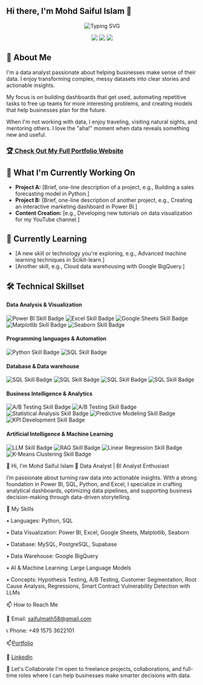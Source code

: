 ## Hi there, I'm Mohd Saiful Islam 👋

<div align="center">
  <!--  You can customize the typing text in the "lines=" section of the URL below -->
  <!--  For an ampersand (&), use &amp; (e.g., Analytics+%26+Optimization) -->
  <img src="https://readme-typing-svg.herokuapp.com?font=Fira+Code&pause=1000&color=2E9EF7&center=true&vCenter=true&width=435&lines=Data+Analytics+%7C+Business+Intelligence;Turning+Data+into+Actionable+Insights;[Your+Specialty+Here];[Your+Experience+or+Tagline]" alt="Typing SVG" />
</div>

<!-- 🔗 Update these links with your own social media and contact information -->
<p align="center">
  <a href="https://www.linkedin.com/in/mohdsaifulislam/"><img src="https://img.shields.io/badge/LinkedIn-Connect-blue?style=for-the-badge&logo=linkedin"></a>
  <a href="https://youtube.com/your-channel-url"><img src="https://img.shields.io/badge/YouTube-My_Channel-red?style=for-the-badge&logo=youtube"></a>
  <a href="mailto:saifulmath58@gmail.com"><img src="https://img.shields.io/badge/Email-Contact-green?style=for-the-badge&logo=gmail"></a>
</p>

## 🚀 About Me 
I'm a data analyst passionate about helping businesses make sense of their data. I enjoy transforming complex, messy datasets into clear stories and actionable insights.

My focus is on building dashboards that get used, automating repetitive tasks to free up teams for more interesting problems, and creating models that help businesses plan for the future.

When I'm not working with data, I enjoy traveling, visiting natural sights, and mentoring others. I love the "aha!" moment when data reveals something new and useful.

<!-- 🌐 Replace "your-username" with your actual GitHub username -->
### [🏆 Check Out My Full Portfolio Website](https://your-username.github.io/)
      
## 🔭 What I'm Currently Working On 

- **Project A:** [Brief, one-line description of a project, e.g., Building a sales forecasting model in Python.]  
- **Project B:** [Brief, one-line description of another project, e.g., Creating an interactive marketing dashboard in Power BI.]
- **Content Creation:** [e.g., Developing new tutorials on data visualization for my YouTube channel.]

## 🌱 Currently Learning 

- [A new skill or technology you're exploring, e.g., Advanced machine learning techniques in Scikit-learn.]
- [Another skill, e.g., Cloud data warehousing with Google BigQuery.]

## 🛠️ Technical Skillset

<!-- This section uses Shields.io badges. You can customize them or create your own!-->

#### Data Analysis & Visualization
<p>
  <!-- 💡 Go to Shields.io to create your own badges -->
  <img src="https://img.shields.io/badge/Power%20BI-Expert-F2C811?style=flat&logo=powerbi&logoColor=black" alt="Power BI Skill Badge">
  <img src="https://img.shields.io/badge/Excel-Expert-217346?style=flat&logo=microsoft-excel&logoColor=white" alt="Excel Skill Badge">
  <img src="https://img.shields.io/badge/Google%20Sheets-Intermediate-E97627?style=flat&logo=Google Sheets&logoColor=white" alt="Google Sheets Skill Badge">
  <img src="https://img.shields.io/badge/Matplotlib-Advanced-E97627?style=flat&logo=Matplotlib&logoColor=white" alt="Matplotlib Skill Badge">
  <img src="https://img.shields.io/badge/Seraborn-Advanced-E97627?style=flat&logo=Seaborn&logoColor=white" alt="Seaborn Skill Badge">
</p>

#### Programming languages & Automation
<p>
  <img src="https://img.shields.io/badge/Python-Advanced-3776AB?style=flat&logo=python&logoColor=white" alt="Python Skill Badge">
  <img src="https://img.shields.io/badge/SQL-Advanced-4479A1?style=flat&logo=mysql&logoColor=white" alt="SQL Skill Badge">
</p>

#### Database & Data warehouse 
<p>
  <img src="https://img.shields.io/badge/MySQL-Advanced-3776AB?style=flat&logo=mysql&logoColor=white" alt="SQL Skill Badge">
  <img src="https://img.shields.io/badge/PostgreSQL-Intermediate-4479A1?style=flat&logo=postgreesql&logoColor=white" alt="SQL Skill Badge">
  <img src="https://img.shields.io/badge/Supabase-Intermediate-4479A1?style=flat&logo=supabase&logoColor=white" alt="SQL Skill Badge">
  <img src="https://img.shields.io/badge/Google%20BigQuery -Intermediate-4479A1?style=flat&logo=googlebigquery&logoColor=white" alt="SQL Skill Badge">
</p>

#### Business Intelligence & Analytics
<p>
  <img src="https://img.shields.io/badge/Hypothesis%20Testing-Experienced-FF6B6B?style=flat" alt="A/B Testing Skill Badge">
  <img src="https://img.shields.io/badge/A%2FB%20Testing-Experienced-FF6B6B?style=flat" alt="A/B Testing Skill Badge">
  <img src="https://img.shields.io/badge/Statistical%20Analysis-Experienced-4ECDC4?style=flat" alt="Statistical Analysis Skill Badge">
  <img src="https://img.shields.io/badge/Predictive%20Modeling-Intermediate-45B7D1?style=flat" alt="Predictive Modeling Skill Badge">
  <img src="https://img.shields.io/badge/KPI%20Development-Expert-96CEB4?style=flat" alt="KPI Development Skill Badge">
</p>

#### Artificial Intelligence & Machine Learning
<p>
  <img src="https://img.shields.io/badge/Large%20Language%20Model-Experienced-FF6B6B?style=flat" alt="LLM Skill Badge">
  <img src="https://img.shields.io/badge/RAG-Experienced-FF6B6B?style=flat" alt="RAG Skill Badge">
  <img src="https://img.shields.io/badge/Linear%20Regression-Experienced-4ECDC4?style=flat" alt="Linear Regression  Skill Badge">
  <img src="https://img.shields.io/badge/K%20Means%20Clustering-Intermediate-45B7D1?style=flat" alt="K-Means Clustering Skill Badge">
</p>


















































👋 Hi, I'm Mohd Saiful Islam
🎯 Data Analyst | BI Analyst Enthusiast

I’m passionate about turning raw data into actionable insights. With a strong foundation in Power BI, SQL, Python, and Excel, I specialize in crafting analytical dashboards, optimizing data pipelines, and supporting business decision-making through data-driven storytelling.

🚀 My Skills

• Languages: Python, SQL

•	Data Visualization: Power BI, Excel, Google Sheets, Matplotlib, Seaborn

•	Database: MySQL, PostgreSQL, Supabase

• Data Warehouse: Google BigQuery 

• AI & Machine Learning: Large Language Models

• Concepts: Hypothesis Testing, A/B Testing, Customer Segmentation, Root Cause Analysis, Regressions, Smart Contract Vulnerability Detection with LLMs

📫 How to Reach Me

📧 Email: saifulmath58@gmail.com

📞 Phone: +49 1575 3622101
                          
📫[Portfolio](https://sites.google.com/view/saifulmath)

🔗 [LinkedIn](https://www.linkedin.com/in/mohdsaifulislam)

📌 Let's Collaborate
I'm open to freelance projects, collaborations, and full-time roles where I can help businesses make smarter decisions with data.
